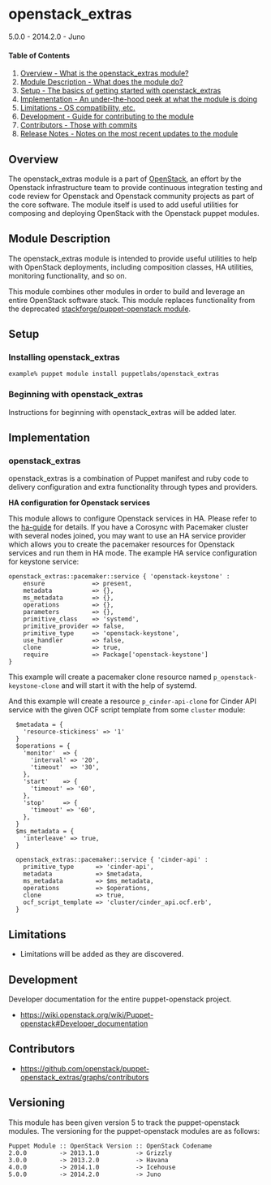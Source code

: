 openstack_extras
============

5.0.0 - 2014.2.0 - Juno

#### Table of Contents

1. [Overview - What is the openstack_extras module?](#overview)
2. [Module Description - What does the module do?](#module-description)
3. [Setup - The basics of getting started with openstack_extras](#setup)
4. [Implementation - An under-the-hood peek at what the module is doing](#implementation)
5. [Limitations - OS compatibility, etc.](#limitations)
6. [Development - Guide for contributing to the module](#development)
7. [Contributors - Those with commits](#contributors)
8. [Release Notes - Notes on the most recent updates to the module](#release-notes)

Overview
--------

The openstack_extras module is a part of [OpenStack](https://github.com/openstack),
an effort by the Openstack infrastructure team to provide continuous integration
testing and code review for Openstack and Openstack community projects as part
of the core software.  The module itself is used to add useful utilities for
composing and deploying OpenStack with the Openstack puppet modules.

Module Description
------------------

The openstack_extras module is intended to provide useful utilities to help
with OpenStack deployments, including composition classes, HA utilities,
monitoring functionality, and so on.

This module combines other modules in order to build and leverage an entire
OpenStack software stack. This module replaces functionality from the
deprecated [stackforge/puppet-openstack module](https://github.com/stackforge/puppet-openstack).

Setup
-----

### Installing openstack_extras

    example% puppet module install puppetlabs/openstack_extras

### Beginning with openstack_extras

Instructions for beginning with openstack_extras will be added later.

Implementation
--------------

### openstack_extras

openstack_extras is a combination of Puppet manifest and ruby code to delivery
configuration and extra functionality through types and providers.

**HA configuration for Openstack services**

This module allows to configure Openstack services in HA. Please refer to the [ha-guide](http://docs.openstack.org/high-availability-guide/content/index.html) for details.
If you have a Corosync with Pacemaker cluster with several nodes joined, you may want to use an HA service provider which allows you to create the pacemaker resources for Openstack services and run them in HA mode.
The example HA service configuration for keystone service:

```puppet
openstack_extras::pacemaker::service { 'openstack-keystone' :
    ensure             => present,
    metadata           => {},
    ms_metadata        => {},
    operations         => {},
    parameters         => {},
    primitive_class    => 'systemd',
    primitive_provider => false,
    primitive_type     => 'openstack-keystone',
    use_handler        => false,
    clone              => true,
    require            => Package['openstack-keystone']
}
```
This example will create a pacemaker clone resource named `p_openstack-keystone-clone` and will start it with the help of systemd.

And this example will create a resource `p_cinder-api-clone` for Cinder API service with the given OCF script template from some `cluster` module:

```puppet
  $metadata = {
    'resource-stickiness' => '1'
  }
  $operations = {
    'monitor'  => {
      'interval' => '20',
      'timeout'  => '30',
    },
    'start'    => {
      'timeout' => '60',
    },
    'stop'     => {
      'timeout' => '60',
    },
  }
  $ms_metadata = {
    'interleave' => true,
  }

  openstack_extras::pacemaker::service { 'cinder-api' :
    primitive_type      => 'cinder-api',
    metadata            => $metadata,
    ms_metadata         => $ms_metadata,
    operations          => $operations,
    clone               => true,
    ocf_script_template => 'cluster/cinder_api.ocf.erb',
  }

```

Limitations
-----------

* Limitations will be added as they are discovered.

Development
-----------

Developer documentation for the entire puppet-openstack project.

* https://wiki.openstack.org/wiki/Puppet-openstack#Developer_documentation

Contributors
------------

* https://github.com/openstack/puppet-openstack_extras/graphs/contributors

Versioning
----------

This module has been given version 5 to track the puppet-openstack modules. The
versioning for the puppet-openstack modules are as follows:

```
Puppet Module :: OpenStack Version :: OpenStack Codename
2.0.0         -> 2013.1.0          -> Grizzly
3.0.0         -> 2013.2.0          -> Havana
4.0.0         -> 2014.1.0          -> Icehouse
5.0.0         -> 2014.2.0          -> Juno
```
